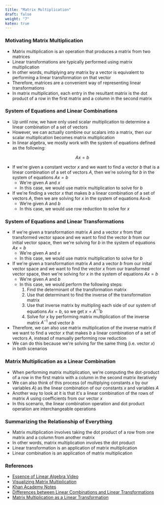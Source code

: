 ```yaml
---
title: "Matrix Multiplication"
draft: false
weight: "7"
katex: true
---
```


### Motivating Matrix Multiplication
- Matrix multiplication is an operation that produces a matrix from two matrices
- Linear transformations are typically performed using matrix multiplication
- In other words, multiplying any matrix by a vector is equivalent to performing a linear transformation on that vector
- Therefore, matrices are a convenient way of representing linear transformations
- In matrix multiplication, each entry in the resultant matrix is the dot product of a row in the first matrix and a column in the second matrix

### System of Equations and Linear Combinations
- Up until now, we have only used scalar multiplication to determine a linear combination of a set of vectors
- However, we can actually combine our scalars into a matrix, then our scalar multiplication becomes matrix multiplication
- In linear algebra, we mostly work with the system of equations defined as the following:

$$ Ax = b $$

- If we're given a constant vector $x$ and we want to find a vector $b$ that is a linear combination of a set of vectors $A$, then we're solving for $b$ in the system of equations $Ax = b$
	- We're given $A$ and $x$
	- In this case, we would use matrix multiplication to solve for $b$
- If we're finding a vector $x$ that makes $b$ a linear combination of a set of vectors $A$, then we are solving for $x$ in the system of equations Ax=b
	- We're given $A$ and $b$
	- In this case, we would use row reduction to solve for $x$

### System of Equations and Linear Transformations
- If we're given a transformation matrix $A$ and a vector $x$ from that transformed vector space and we want to find the vector $b$ from our initial vector space, then we're solving for $b$ in the system of equations $Ax = b$
	- We're given $A$ and $x$
	- In this case, we would use matrix multiplication to solve for $b$
- If we're given a transformation matrix $A$ and a vector $b$ from our inital vector space and we want to find the vector $x$ from our transformed vector space, then we're solving for $x$ in the system of equations $Ax = b$
	- We're given $A$ and $b$
	- In this case, we would perform the following steps:
		1. Find the determinant of the transformation matrix
		2. Use that determinant to find the inverse of the transformation matrix
		3. Use that inverse matrix by multipling each side of our system of equations $Ax = b$, so we get $x = A^{-1}b$
		4. Solve for $x$ by performing matrix multiplication of the inverse matrix $A^{-1}$ and vector $b$
- Therefore, we can also use matrix multiplication of the inverse matrix if we want to find a vector $x$ that makes $b$ a linear combination of a set of vectors $A$, instead of manually performing row reduction
- We can do this because we're solving for the same thing (i.e. vector $x$) in both scenarios

### Matrix Multiplication as a Linear Combination
- When performing matrix multiplication, we're computing the dot-product of a row in the first matrix with a column in the second matrix iteratively
- We can also think of this process (of multiplying constants $x$ by our variables $A$) as the linear combination of our constants $x$ and variables $A$
- Another way to look at it is that it's a linear combination of the rows of matrix $A$ using coefficients from our vector $x$
- In this scenario, the linear combination operation and dot product operation are interchangeable operations

### Summarizing the Relationship of Everything
- Matrix multiplication involves taking the dot product of a row from one matrix and a column from another matrix
- In other words, matrix multiplication involves the dot product
- Linear transformation is an application of matrix multiplication
- Linear combination is an application of matrix multiplication

### References
- [Essence of Linear Algebra Video](https://www.youtube.com/watch?v=LyGKycYT2v0)
- [Visualizing Matrix Multiplication](https://eli.thegreenplace.net/2015/visualizing-matrix-multiplication-as-a-linear-combination/)
- [Khan Academy Notes](https://www.khanacademy.org/math/precalculus/x9e81a4f98389efdf:matrices/x9e81a4f98389efdf:properties-of-matrix-multiplication/a/matrix-multiplication-dimensions)
- [Differences between Linear Combinations and Linear Transformations](https://www.quora.com/Are-the-terms-linear-combination-and-linear-transformation-used-interchangeably-in-linear-algebra-or-are-they-different)
- [Matrix Multiplication as a Linear Transformation](https://www.freetext.org/Introduction_to_Linear_Algebra/Linear_Transformations/Matrix_Multiplication/)
